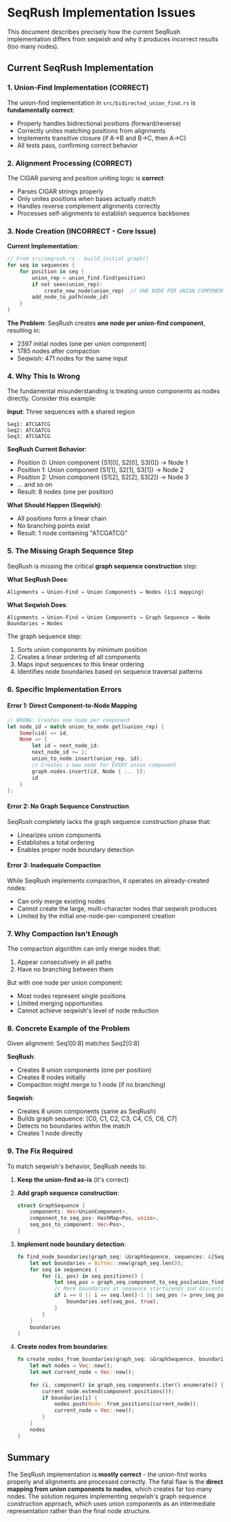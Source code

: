 # SeqRush Implementation Issues

This document describes precisely how the current SeqRush implementation differs from seqwish and why it produces incorrect results (too many nodes).

## Current SeqRush Implementation

### 1. Union-Find Implementation (CORRECT)

The union-find implementation in `src/bidirected_union_find.rs` is **fundamentally correct**:
- Properly handles bidirectional positions (forward/reverse)
- Correctly unites matching positions from alignments
- Implements transitive closure (if A→B and B→C, then A→C)
- All tests pass, confirming correct behavior

### 2. Alignment Processing (CORRECT)

The CIGAR parsing and position uniting logic is **correct**:
- Parses CIGAR strings properly
- Only unites positions when bases actually match
- Handles reverse complement alignments correctly
- Processes self-alignments to establish sequence backbones

### 3. Node Creation (INCORRECT - Core Issue)

**Current Implementation**:
```rust
// From src/seqrush.rs - build_initial_graph()
for seq in sequences {
    for position in seq {
        union_rep = union_find.find(position)
        if not seen(union_rep):
            create_new_node(union_rep)  // ONE NODE PER UNION COMPONENT
        add_node_to_path(node_id)
    }
}
```

**The Problem**: SeqRush creates **one node per union-find component**, resulting in:
- 2397 initial nodes (one per union component)
- 1785 nodes after compaction
- Seqwish: 471 nodes for the same input

### 4. Why This Is Wrong

The fundamental misunderstanding is treating union components as nodes directly. Consider this example:

**Input**: Three sequences with a shared region
```
Seq1: ATCGATCG
Seq2: ATCGATCG  
Seq3: ATCGATCG
```

**SeqRush Current Behavior**:
- Position 0: Union component {S1[0], S2[0], S3[0]} → Node 1
- Position 1: Union component {S1[1], S2[1], S3[1]} → Node 2
- Position 2: Union component {S1[2], S2[2], S3[2]} → Node 3
- ... and so on
- Result: 8 nodes (one per position)

**What Should Happen (Seqwish)**:
- All positions form a linear chain
- No branching points exist
- Result: 1 node containing "ATCGATCG"

### 5. The Missing Graph Sequence Step

SeqRush is missing the critical **graph sequence construction** step:

**What SeqRush Does**:
```
Alignments → Union-Find → Union Components → Nodes (1:1 mapping)
```

**What Seqwish Does**:
```
Alignments → Union-Find → Union Components → Graph Sequence → Node Boundaries → Nodes
```

The graph sequence step:
1. Sorts union components by minimum position
2. Creates a linear ordering of all components
3. Maps input sequences to this linear ordering
4. Identifies node boundaries based on sequence traversal patterns

### 6. Specific Implementation Errors

#### Error 1: Direct Component-to-Node Mapping
```rust
// WRONG: Creates one node per component
let node_id = match union_to_node.get(&union_rep) {
    Some(&id) => id,
    None => {
        let id = next_node_id;
        next_node_id += 1;
        union_to_node.insert(union_rep, id);
        // Creates a new node for EVERY union component
        graph.nodes.insert(id, Node { ... });
        id
    }
};
```

#### Error 2: No Graph Sequence Construction
SeqRush completely lacks the graph sequence construction phase that:
- Linearizes union components
- Establishes a total ordering
- Enables proper node boundary detection

#### Error 3: Inadequate Compaction
While SeqRush implements compaction, it operates on already-created nodes:
- Can only merge existing nodes
- Cannot create the large, multi-character nodes that seqwish produces
- Limited by the initial one-node-per-component creation

### 7. Why Compaction Isn't Enough

The compaction algorithm can only merge nodes that:
1. Appear consecutively in all paths
2. Have no branching between them

But with one node per union component:
- Most nodes represent single positions
- Limited merging opportunities
- Cannot achieve seqwish's level of node reduction

### 8. Concrete Example of the Problem

Given alignment: Seq1[0:8] matches Seq2[0:8]

**SeqRush**:
- Creates 8 union components (one per position)
- Creates 8 nodes initially
- Compaction might merge to 1 node (if no branching)

**Seqwish**:
- Creates 8 union components (same as SeqRush)
- Builds graph sequence: [C0, C1, C2, C3, C4, C5, C6, C7]
- Detects no boundaries within the match
- Creates 1 node directly

### 9. The Fix Required

To match seqwish's behavior, SeqRush needs to:

1. **Keep the union-find as-is** (it's correct)

2. **Add graph sequence construction**:
   ```rust
   struct GraphSequence {
       components: Vec<UnionComponent>,
       component_to_seq_pos: HashMap<Pos, usize>,
       seq_pos_to_component: Vec<Pos>,
   }
   ```

3. **Implement node boundary detection**:
   ```rust
   fn find_node_boundaries(graph_seq: &GraphSequence, sequences: &[Sequence]) -> BitVec {
       let mut boundaries = BitVec::new(graph_seq.len());
       for seq in sequences {
           for (i, pos) in seq.positions() {
               let seq_pos = graph_seq.component_to_seq_pos[union_find.find(pos)];
               // Mark boundaries at sequence starts/ends and discontinuities
               if i == 0 || i == seq.len()-1 || seq_pos != prev_seq_pos + 1 {
                   boundaries.set(seq_pos, true);
               }
           }
       }
       boundaries
   }
   ```

4. **Create nodes from boundaries**:
   ```rust
   fn create_nodes_from_boundaries(graph_seq: &GraphSequence, boundaries: &BitVec) -> Vec<Node> {
       let mut nodes = Vec::new();
       let mut current_node = Vec::new();
       
       for (i, component) in graph_seq.components.iter().enumerate() {
           current_node.extend(component.positions());
           if boundaries[i] {
               nodes.push(Node::from_positions(current_node));
               current_node = Vec::new();
           }
       }
       nodes
   }
   ```

## Summary

The SeqRush implementation is **mostly correct** - the union-find works properly and alignments are processed correctly. The fatal flaw is the **direct mapping from union components to nodes**, which creates far too many nodes. The solution requires implementing seqwish's graph sequence construction approach, which uses union components as an intermediate representation rather than the final node structure.